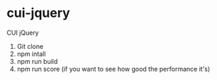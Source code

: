 # cui-jquery
CUI jQuery

1. Git clone
2. npm intall
3. npm run build
4. npm run score (if you want to see how good the performance it's)
